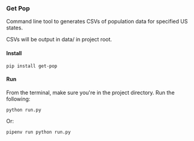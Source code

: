 ### Get Pop

Command line tool to generates CSVs of population data for specified US states.

CSVs will be output in data/ in project root.

#### Install

```pip install get-pop```

#### Run

From the terminal, make sure you're in the project directory. Run the following:

```python run.py```

Or:

```pipenv run python run.py```
